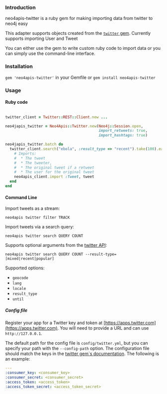 
### Introduction

neo4apis-twitter is a ruby gem for making importing data from twitter to neo4j easy

This adapter supports objects created from the [`twitter` gem](https://github.com/sferik/twitter).  Currently supports importing User and Tweet

You can either use the gem to write custom ruby code to import data or you can simply use the command-line interface.

### Installation

`gem 'neo4apis-twitter'` in your Gemfile or `gem install neo4apis-twitter`

### Usage

#### Ruby code

```ruby

twitter_client = Twitter::REST::Client.new ...

neo4japis_twitter = Neo4Apis::Twitter.new(Neo4j::Session.open,
                                          import_retweets: true,
                                          import_hashtags: true)

neo4japis_twitter.batch do 
  twitter_client.search("ebola", :result_type => "recent").take(100).each do |tweet|
    # Imports:
    #  * The tweet
    #  * The tweeter, 
    #  * The original tweet if a retweet
    #  * The user for the original tweet
    neo4apis_client.import :Tweet, tweet
  end
end

```

#### Command Line

Import tweets as a stream:

`neo4apis twitter filter TRACK`

Import tweets via a search query:

`neo4apis twitter search QUERY COUNT`

Supports optional arguments from the [twitter API](https://dev.twitter.com/rest/reference/get/search/tweets):

`neo4apis twitter search QUERY COUNT --result-type=[mixed|recent|popular]`

Supported options:
 * `geocode`
 * `lang`
 * `locale`
 * `result_type`
 * `until`

##### Config file

Register your app for a Twitter key and token at [https://apps.twitter.com](https://apps.twitter.com). You will need to provide a URL and can use `http://127.0.0.1`.

The default path for the config file is `config/twitter.yml`, but you can specify your path with the `--config-path` option.  The configuration file should match the keys in the [twitter gem`s documentation](https://github.com/sferik/twitter/blob/master/examples/Configuration.md).  The following is an example:

```yaml
---
:consumer_key: <consumer_key>
:consumer_secret: <consumer_secret>
:access_token: <access_token>
:access_token_secret: <access_token_secret>
```
